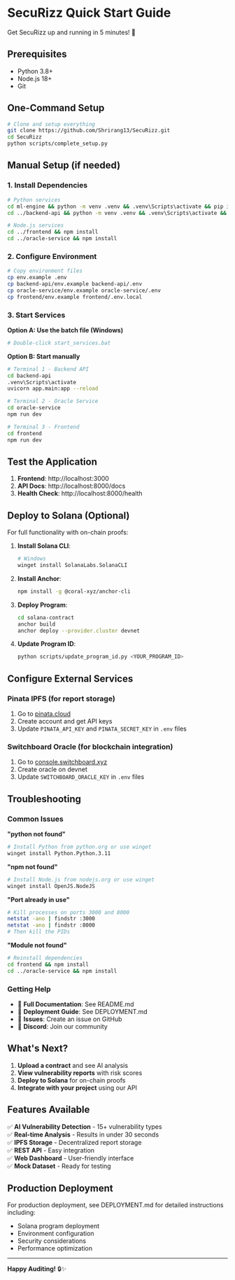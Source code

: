 # SecuRizz Quick Start Guide

Get SecuRizz up and running in 5 minutes! 🚀

## Prerequisites

- Python 3.8+
- Node.js 18+
- Git

## One-Command Setup

```bash
# Clone and setup everything
git clone https://github.com/Shrirang13/SecuRizz.git
cd SecuRizz
python scripts/complete_setup.py
```

## Manual Setup (if needed)

### 1. Install Dependencies

```bash
# Python services
cd ml-engine && python -m venv .venv && .venv\Scripts\activate && pip install -r requirements.txt
cd ../backend-api && python -m venv .venv && .venv\Scripts\activate && pip install -r requirements.txt

# Node.js services
cd ../frontend && npm install
cd ../oracle-service && npm install
```

### 2. Configure Environment

```bash
# Copy environment files
cp env.example .env
cp backend-api/env.example backend-api/.env
cp oracle-service/env.example oracle-service/.env
cp frontend/env.example frontend/.env.local
```

### 3. Start Services

**Option A: Use the batch file (Windows)**
```bash
# Double-click start_services.bat
```

**Option B: Start manually**
```bash
# Terminal 1 - Backend API
cd backend-api
.venv\Scripts\activate
uvicorn app.main:app --reload

# Terminal 2 - Oracle Service
cd oracle-service
npm run dev

# Terminal 3 - Frontend
cd frontend
npm run dev
```

## Test the Application

1. **Frontend**: http://localhost:3000
2. **API Docs**: http://localhost:8000/docs
3. **Health Check**: http://localhost:8000/health

## Deploy to Solana (Optional)

For full functionality with on-chain proofs:

1. **Install Solana CLI**:
   ```bash
   # Windows
   winget install SolanaLabs.SolanaCLI
   ```

2. **Install Anchor**:
   ```bash
   npm install -g @coral-xyz/anchor-cli
   ```

3. **Deploy Program**:
   ```bash
   cd solana-contract
   anchor build
   anchor deploy --provider.cluster devnet
   ```

4. **Update Program ID**:
   ```bash
   python scripts/update_program_id.py <YOUR_PROGRAM_ID>
   ```

## Configure External Services

### Pinata IPFS (for report storage)
1. Go to [pinata.cloud](https://pinata.cloud)
2. Create account and get API keys
3. Update `PINATA_API_KEY` and `PINATA_SECRET_KEY` in `.env` files

### Switchboard Oracle (for blockchain integration)
1. Go to [console.switchboard.xyz](https://console.switchboard.xyz)
2. Create oracle on devnet
3. Update `SWITCHBOARD_ORACLE_KEY` in `.env` files

## Troubleshooting

### Common Issues

**"python not found"**
```bash
# Install Python from python.org or use winget
winget install Python.Python.3.11
```

**"npm not found"**
```bash
# Install Node.js from nodejs.org or use winget
winget install OpenJS.NodeJS
```

**"Port already in use"**
```bash
# Kill processes on ports 3000 and 8000
netstat -ano | findstr :3000
netstat -ano | findstr :8000
# Then kill the PIDs
```

**"Module not found"**
```bash
# Reinstall dependencies
cd frontend && npm install
cd ../oracle-service && npm install
```

### Getting Help

- 📖 **Full Documentation**: See README.md
- 🚀 **Deployment Guide**: See DEPLOYMENT.md
- 🐛 **Issues**: Create an issue on GitHub
- 💬 **Discord**: Join our community

## What's Next?

1. **Upload a contract** and see AI analysis
2. **View vulnerability reports** with risk scores
3. **Deploy to Solana** for on-chain proofs
4. **Integrate with your project** using our API

## Features Available

✅ **AI Vulnerability Detection** - 15+ vulnerability types  
✅ **Real-time Analysis** - Results in under 30 seconds  
✅ **IPFS Storage** - Decentralized report storage  
✅ **REST API** - Easy integration  
✅ **Web Dashboard** - User-friendly interface  
✅ **Mock Dataset** - Ready for testing  

## Production Deployment

For production deployment, see DEPLOYMENT.md for detailed instructions including:
- Solana program deployment
- Environment configuration
- Security considerations
- Performance optimization

---

**Happy Auditing!** 🔒✨
